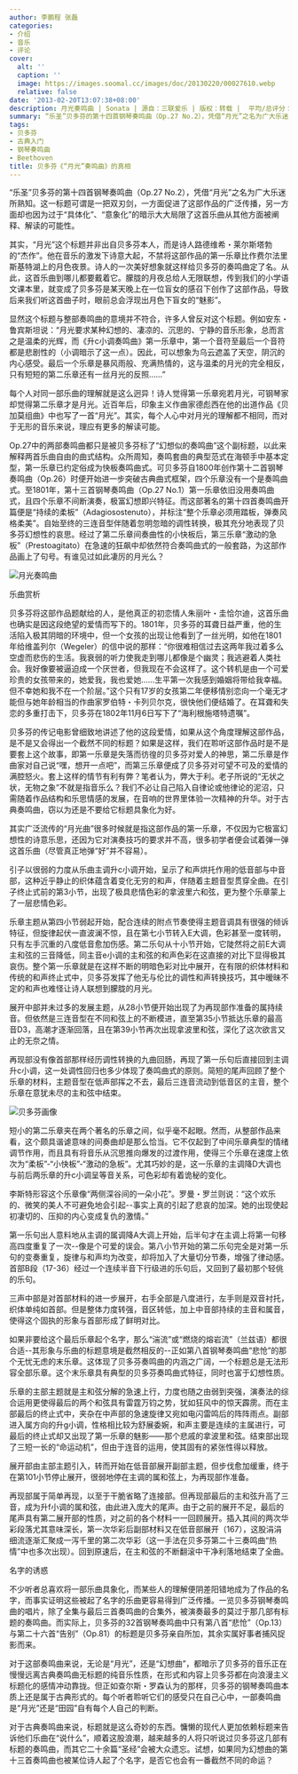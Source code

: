```yaml
---
author: 李鹏程 张磊
categories:
- 介绍
- 音乐
- 评论
cover:
  alt: ''
  caption: ''
  image: https://images.soomal.cc/images/doc/20130220/00027610.webp
  relative: false
date: '2013-02-20T13:07:38+08:00'
description: 月光奏鸣曲 | Sonata | 源自：三联爱乐 | 版权：转载 |  平均/总评分：06.75/27
summary: “乐圣”贝多芬的第十四首钢琴奏鸣曲（Op.27 No.2），凭借“月光”之名为广大乐迷所熟知。这一标题可谓是一把双刃剑，一方面促进了这部作品的广泛传播，另一方面却也因为过于“具体化”、“意象化”的暗示大大局限了这首乐曲从其他方面被阐释、解读的可能性。实机上，“月光”这个标题并非出自贝多芬本人……
tags:
- 贝多芬
- 古典入门
- 钢琴奏鸣曲
- Beethoven
title: 贝多芬《“月光”奏鸣曲》的真相
---
```


“乐圣”贝多芬的第十四首钢琴奏鸣曲（Op.27 No.2），凭借“月光”之名为广大乐迷所熟知。这一标题可谓是一把双刃剑，一方面促进了这部作品的广泛传播，另一方面却也因为过于“具体化”、“意象化”的暗示大大局限了这首乐曲从其他方面被阐释、解读的可能性。

其实，“月光”这个标题并非出自贝多芬本人，而是诗人路德维希・莱尔斯塔勃的“杰作”。他在音乐的激发下诗意大起，不禁将这部作品的第一乐章比作费尔法里斯基特湖上的月色夜景。诗人的一次美好想象就这样给贝多芬的奏鸣曲定了名。从此，这首乐曲到哪儿都要戴着它。朦胧的月夜总给人无限联想，传到我们的小学语文课本里，就变成了贝多芬是某天晚上在一位盲女的感召下创作了这部作品，导致后来我们听这首曲子时，眼前总会浮现出月色下盲女的“魅影”。

显然这个标题与整部奏鸣曲的意境并不符合，许多人曾反对这个标题。例如安东・鲁宾斯坦说：“月光要求某种幻想的、凄凉的、沉思的、宁静的音乐形象，总而言之是温柔的光辉，而《升c小调奏鸣曲》第一乐章中，第一个音符至最后一个音符都是悲剧性的（小调暗示了这一点）。因此，可以想象为乌云遮盖了天空，阴沉的内心感受。最后一个乐章是暴风雨般、充满热情的，这与温柔的月光的完全相反，只有短短的第二乐章还有一丝月光的反照……”

每个人对同一部乐曲的理解就是这么迥异！诗人觉得第一乐章宛若月光，可钢琴家却觉得第二乐章才是月光。近百年后，印象主义作曲家德彪西在他的出道作品《贝加莫组曲》中也写了一首“月光”。其实，每个人心中对月光的理解都不相同，而对于无形的音乐来说，理应有更多的解读可能。

Op.27中的两部奏鸣曲都只是被贝多芬标了“幻想似的奏鸣曲”这个副标题，以此来解释两首乐曲自由的曲式结构。众所周知，奏鸣套曲的典型范式在海顿手中基本定型，第一乐章已约定俗成为快板奏鸣曲式。可贝多芬自1800年创作第十二首钢琴奏鸣曲（Op.26）时便开始进一步突破古典曲式框架，四个乐章没有一个是奏鸣曲式。至1801年，第十三首钢琴奏鸣曲（Op.27 No.1）第一乐章依旧没用奏鸣曲式，且四个乐章不间断演奏，极富幻想即兴特征。而这部著名的第十四首奏鸣曲开篇便是“持续的柔板”（Adagiosostenuto），并标注“整个乐章必须用踏板，弹奏风格柔美”。自始至终的三连音型伴随着忽明忽暗的调性转换，极其充分地表现了贝多芬幻想性的哀思。经过了第二乐章间奏曲性的小快板后，第三乐章“激动的急板”（Prestoagitato）在急速的狂飙中却依然符合奏鸣曲式的一般套路，为这部作品画上了句号。有谁见过如此凄厉的月光么？

![月光奏鸣曲](https://images.soomal.cc/images/doc/20130220/00027610.webp)





乐曲赏析

贝多芬将这部作品题献给的人，是他真正的初恋情人朱丽叶・圭恰尔迪，这首乐曲也确实是因这段绝望的爱情而写下的。1801年，贝多芬的耳聋日益严重，他的生活陷入极其阴暗的环境中，但一个女孩的出现让他看到了一丝光明，如他在1801年给维盖列尔（Wegeler）的信中说的那样：“你很难相信过去这两年我过着多么空虚而悲伤的生活。我衰弱的听力使我走到哪儿都像是个幽灵；我逃避着人类社会。我好像要被逼迫成一个厌世者，但我现在不会这样了。这个转机是由一个可爱珍贵的女孩带来的，她爱我，我也爱她……生平第一次我感到婚姻将带给我幸福。但不幸她和我不在一个阶层。”这个只有17岁的女孩第二年便移情别恋向一个毫无才能但与她年龄相当的作曲家罗伯特・卡列贝尔克，很快他们便结婚了。在耳聋和失恋的多重打击下，贝多芬在1802年11月6日写下了“海利根施塔特遗嘱”。

贝多芬的传记电影曾细致地讲述了他的这段爱情，如果从这个角度理解这部作品，是不是又会得出一个截然不同的标题？如果是这样，我们在聆听这部作品时是不是要套上这个故事，即第一乐章是失落而彷徨的贝多芬对爱人的神思，第二乐章是作曲家对自己说“嘿，想开一点吧”，而第三乐章便成了贝多芬对可望不可及的爱情的满腔怒火。套上这样的情节有利有弊？笔者认为，弊大于利。老子所说的“无状之状，无物之象”不就是指音乐么？我们不必让自己陷入自律论或他律论的泥沼，只需随着作品结构和乐思情感的发展，在音响的世界里体验一次精神的升华。对于古典奏鸣曲，窃以为还是不要给它标题具象化为好。

其实广泛流传的“月光曲”很多时候就是指这部作品的第一乐章，不仅因为它极富幻想性的诗意乐思，还因为它对演奏技巧的要求并不高，很多初学者便会试着弹一弹这首乐曲（尽管真正地弹“好”并不容易）。

引子以很弱的力度从乐曲主调升c小调开始，呈示了和声烘托作用的低音部与中音部，这种近乎静止的织体蕴含着变化无穷的和声，伴随着主题音型贯穿全曲。在引子终止式前的第3小节，出现了极具悲情色彩的拿波里六和弦，更为整个乐章蒙上了一层悲情色彩。

乐章主题从第四小节弱起开始，配合连续的附点节奏使得主题音调具有很强的倾诉特征，但旋律起伏一直波澜不惊，且在第七小节转入E大调，色彩甚至一度转明，只有左手沉重的八度低音愈加伤感。第二乐句从十小节开始，它陡然将之前E大调主和弦的三音降低，同主音e小调的主和弦的和声色彩在这直接的对比下显得极其哀伤。整个第一乐章就是在这样不断的明暗色彩对比中展开，在有限的织体材料和传统的和声终止式中，贝多芬发挥了他无与伦比的调性和声转换技巧，其中暧昧不定的和声也难怪让诗人联想到朦胧的月光。

展开中部并未过多的发展主题，从28小节便开始出现了为再现部作准备的属持续音。但依然是三连音型在不同和弦上的不断模进，直至第35小节抵达乐章的最高音D3，高潮才逐渐回落，且在第39小节再次出现拿波里和弦，深化了这次欲言又止的无奈之情。

再现部没有像首部那样经历调性转换的九曲回肠，再现了第一乐句后直接回到主调升c小调，这一处调性回归也多少体现了奏鸣曲式的原则。简短的尾声回顾了整个乐章的材料，主题音型在低声部挥之不去，最后三连音流动到低音区的主音，整个乐章在意犹未尽的主和弦中结束。

![贝多芬画像](https://images.soomal.cc/images/doc/20100513/00005428.webp)





短小的第二乐章夹在两个著名的乐章之间，似乎毫不起眼。然而，从整部作品来看，这个颇具谐谑意味的间奏曲却是那么恰当。它不仅起到了中间乐章典型的情绪调节作用，而且具有将音乐从沉思推向爆发的过渡作用，使得三个乐章在速度上依次为“柔板”-“小快板”-“激动的急板”。尤其巧妙的是，这一乐章的主调降D大调也与前后两乐章的升c小调呈等音关系，可色彩却有着诡秘的变化。

李斯特形容这个乐章像“两侧深谷间的一朵小花”。罗曼・罗兰则说：“这个欢乐的、微笑的美人不可避免地会引起--事实上真的引起了悲哀的加深。她的出现使起初凄切的、压抑的内心变成复仇的激情。”

第一乐句出人意料地从主调的属调降A大调上开始，后半句才在主调上将第一句移高四度重复了一次--像是个可爱的误会。第八小节开始的第二乐句完全是对第一乐句的变奏重复，旋律与和声均为改变，却将加入了大量切分节奏，增强了律动感。首部B段（17-36）经过一个连续半音下行级进的乐句后，又回到了最初那个轻佻的乐句。

三声中部是对首部材料的进一步展开，右手全部是八度进行，左手则是双音衬托，织体单纯如首部。但是整体力度转强，音区转低，加上中音部持续的主音和属音，使得这个固执的形象与首部形成了鲜明对比。

如果非要给这个最后乐章起个名字，那么“湍流”或“燃烧的熔岩流”（兰兹语）都很合适--其形象与乐曲的标题意境是截然相反的--正如第八首钢琴奏鸣曲“悲怆”的那个无忧无虑的末乐章。这体现了贝多芬奏鸣曲的内涵之广阔，一个标题总是无法形容全部乐章。这个末乐章具有典型的贝多芬奏鸣曲式特征，同时也富于幻想性质。

乐章的主部主题就是主和弦分解的急速上行，力度也随之由弱到突强，演奏法的综合运用更使得最后的两个和弦具有雷霆万钧之势，犹如狂风中的惊天霹雳。而在主部最后的终止式中，夹杂在中声部的急速旋律又宛如电闪雷鸣后的阵阵雨点。副部进入属方向的升g小调，性格相比较为舒展委婉，和声主要是连续的主属进行，可最后的终止式却又出现了第一乐章的魅影――那个悲戚的拿波里和弦。结束部出现了三短一长的“命运动机”，但由于连音的运用，使其固有的紧张性得以释放。

展开部由主部主题引入，转而开始在低音部展开副部主题，但步伐愈加缓重，终于在第101小节停止展开，很弱地停在主调的属和弦上，为再现部作准备。

再现部属于简单再现，以至于干脆省略了连接部。但再现部最后的主和弦升高了三音，成为升f小调的属和弦，由此进入庞大的尾声。由于之前的展开不足，最后的尾声具有第二展开部的性质，对之前的各个材料一一回顾展开。插入其间的两次华彩段落尤其意味深长，第一次华彩后副部材料又在低音部展开（167），这股涓涓细流逐渐汇聚成一泻千里的第二次华彩（这一手法在贝多芬第二十三奏鸣曲“热情”中也多次出现）。回到原速后，在主和弦的不断翻滚中干净利落地结束了全曲。

名字的诱惑

不少听者总喜欢将一部乐曲具象化，而某些人的理解便阴差阳错地成为了作品的名字，而事实证明这些被起了名字的乐曲更容易得到广泛传播。一览贝多芬钢琴奏鸣曲的唱片，除了全集与最后三首奏鸣曲的合集外，被演奏最多的莫过于那几部有标题的奏鸣曲。而实际上，贝多芬的32首钢琴奏鸣曲中只有第八首“悲怆”（Op.13）与第二十六首“告别”（Op.81）的标题是贝多芬亲自所加，其余实属好事者捕风捉影而来。

对于这部奏鸣曲来说，无论是“月光”，还是“幻想曲”，都暗示了贝多芬的音乐正在慢慢远离古典奏鸣曲无标题的纯音乐性质，在形式和内容上贝多芬都在向浪漫主义标题化的感情冲动靠拢。但正如查尔斯・罗森认为的那样，贝多芬的钢琴奏鸣曲本质上还是属于古典形式的。每个听者聆听它们的感受只在自己心中，一部奏鸣曲是“月光”还是“田园”自有每个人自己的判断。

对于古典奏鸣曲来说，标题就是这么奇妙的东西。慵懒的现代人更加依赖标题来告诉他们乐曲在“说什么”，顺着这股浪潮，越来越多的人将只听说过贝多芬这几部有标题的奏鸣曲，而其它二十余篇“圣经”会被大众遗忘。试想，如果同为幻想曲的第十三首奏鸣曲也被某位诗人起了个名字，是否它也会有一番截然不同的命运？